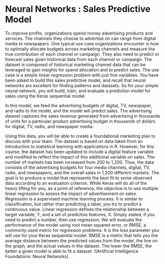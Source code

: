 # Neural Networks : Sales Predictive Model
To improve profits, organizations spend money advertising products and services. The channels they choose to advertise on can range from digital media to newspapers. One typical use case organizations encounter is how to optimally allocate budgets across marketing channels and measure the true contribution of each channel or campaign. They also need to predict or forecast sales given historical data from each channel or campaign. The dataset is composed of historical marketing channel data that can be leveraged to gain insights for spend allocation and to predict sales. The use case is a simple linear regression problem with just five variables. You have been asked to build this sales predictive model, and recall that neural networks are excellent for finding patterns and datasets. So for your simple neural network, you will build, train, and evaluate a prediction model for sales using the Keras sequential model.

In this model, we feed the advertising budgets of digital, TV, newspaper, and radio to the model, and the model will predict sales. The advertising dataset captures the sales revenue generated from advertising in thousands of units for a particular product advertising budget in thousands of dollars for digital, TV, radio, and newspaper media.

Using this data, you will be able to create a foundational marketing plan to discuss with your team. The dataset is based on data taken from an introduction to statistical learning with applications in R. However, for this course, the dataset has been updated to include a digital feature variable and modified to reflect the impact of this additional variable on sales. The number of markets has been increased from 200 to 1,200. Thus, the data consists of the advertising budgets for four media channels, digital, TV, radio, and newspapers, and the overall sales in 1,200 different markets. The goal is to produce a model that represents the best fit to some observed data according to an evaluation criterion. While Keras will do all of the heavy lifting for you, as a point of reference, the objective is to use multiple linear regression to assess the impact of advertisement on sales. Regression is a supervised machine learning process. It is similar to classification, but rather than predicting a label, you try to predict a continuous value. Linear regression defines the relationship between a target variable, Y, and a set of predictive features, X. Simply stated, if you need to predict a number, then use regression. We will evaluate the performance of the model using root mean squared error, or RMSE, a commonly used metric for regression problems. It is the loss parameter you will use for your Keras sequential model. RMSE is a metric that tells you the average distance between the predicted values from the model, the line on the graph, and the actual values in the dataset. The lower the RMSE, the better a given model is able to fit a dataset.
![Artificial Intelligence Foundations: Neural Networks]

